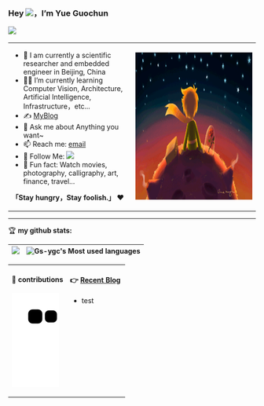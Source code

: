### Hey <img src="https://media.giphy.com/media/hvRJCLFzcasrR4ia7z/giphy.gif" width="25px">，I’m Yue Guochun

![](https://img.shields.io/badge/dynamic/json?color=2bb24c&label=Feedly%20RSS&query=%24.data.totalSubs&url=https%3A%2F%2Fapi.spencerwoo.com%2Fsubstats%2F%3Fsource%3Dfeedly%26queryKey%3Dhttps%3A%2F%2Fchegva.com%2Ffeed%2F&logo=feedly)

<table>
<tr>
<td valign="top"  width="50%">

- 🤖 I am currently a scientific researcher and embedded engineer in Beijing, China
- 👨‍💻 I’m currently learning Computer Vision, Architecture, Artificial Intelligence, Infrastructure，etc...
- ✍️ [MyBlog](https://gs2ygc.online)
- 💬 Ask me about Anything you want~
- 📫 Reach me: [email](mailto:gs2ygc@gmail.com)
- 👏 Follow Me: [![](https://img.shields.io/github/followers/Gs-ygc?label=follow%20me&style=social)](https://github.com/Gs-ygc/)
- 🎣 Fun fact: Watch movies, photography, calligraphy, art, finance, travel...

**「Stay hungry，Stay foolish.」** ❤️
</td>
<td valign="center"  width="100%" height="100%">
<img src="https://github.com/Gs-ygc/Gs-ygc/blob/main/.github/workflows/Le%20Petit%20Prince.gif" width="500" height="300">
</td>
</tr>
</table>

<hr/>

🏆 **my github stats:**

|![](https://github-readme-stats.vercel.app/api?username=Gs-ygc)|![Gs-ygc's Most used languages](https://github-readme-stats.vercel.app/api/top-langs/?username=Gs-ygc&layout=compact&hide_border=true&langs_count=10)|
|-|-|


<table>
<tr>
<td valign="top"  width="50%">

#### 🐍 contributions
![](https://raw.githubusercontent.com/Gs-ygc/Gs-ygc/output/github-contribution-grid-snake.svg)
</td>
<td valign="top"  width="50%">

#### 👉 [Recent Blog](http://gs2ygc.online)
- test
</td>
</tr>
</table>
